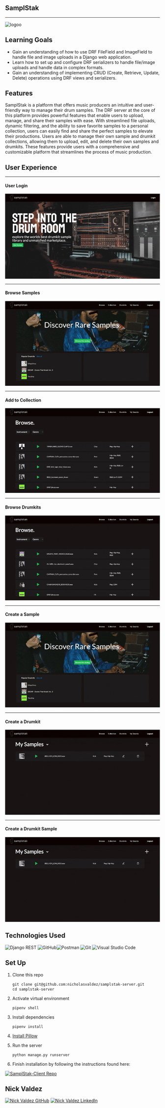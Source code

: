 ## SamplStak

---

![logoo](https://github.com/nicholasvaldez/samplstak-server/assets/102673642/77a9b578-1a7f-4e52-a4bc-2732feafcc0b)

## Learning Goals

- Gain an understanding of how to use DRF FileField and ImageField to handle file and image uploads in a Django web application.
- Learn how to set up and configure DRF serializers to handle file/image uploads and handle data in complex formats.
- Gain an understanding of implementing CRUD (Create, Retrieve, Update, Delete) operations using DRF views and serializers.

## Features

SamplStak is a platform that offers music producers an intuitive and user-friendly way to manage their drum samples. The DRF server at the core of this platform provides powerful features that enable users to upload, manage, and share their samples with ease. With streamlined file uploads, dynamic filtering, and the ability to save favorite samples to a personal collection, users can easily find and share the perfect samples to elevate their productions. Users are able to manage their own sample and drumkit collections, allowing them to upload, edit, and delete their own samples and drumkits. These features provide users with a comprehensive and customizable platform that streamlines the process of music production.

## User Experience

---

#### User Login

![](gifs/SS_Login.gif)

---

#### Browse Samples

![](gifs/SS_Browse.gif)

---

#### Add to Collection

![](gifs/SS_Collection.gif)

---

#### Browse Drumkits

![](gifs/SS_Drumkits.gif)

---

#### Create a Sample

![](gifs/SS_Sample_upload.gif)

---

#### Create a Drumkit

![](gifs/SS_Drumkit-upload.gif)

---

#### Create a Drumkit Sample

![](gifs/SS_Drumkit--sample.gif)

## Technologies Used

![Django REST](https://img.shields.io/badge/django%20rest-ff1709?style=for-the-badge&logo=django&logoColor=white) ![GitHub](https://img.shields.io/badge/github%20-%23121011.svg?&style=for-the-badge&logo=github&logoColor=white)![Postman](https://img.shields.io/badge/Postman-FF6C37?style=for-the-badge&logo=Postman&logoColor=white) ![Git](https://img.shields.io/badge/git%20-%23F05033.svg?&style=for-the-badge&logo=git&logoColor=white) ![Visual Studio Code](https://img.shields.io/badge/VSCode%20-%23007ACC.svg?&style=for-the-badge&logo=visual-studio-code&logoColor=white)

## Set Up

1. Clone this repo

   ```
   git clone git@github.com:nicholasvaldez/samplstak-server.git
   cd samplstak-server
   ```

2. Activate virtual environment

   ```
   pipenv shell
   ```

3. Install dependencies

   ```
   pipenv install
   ```

4. [Install Pillow](https://pillow.readthedocs.io/en/stable/installation.html)

5. Run the server

   ```
   python manage.py runserver
   ```

6. Finish installation by following the instructions found here:

<a href="https://github.com/nicholasvaldez/samplstak-client" target="_blank"><img src="https://img.shields.io/badge/client_repo%20-%2375120e.svg?&style=for-the-badge&&logoColor=white" alt="SamplStak-Client Repo" style="height: auto !important; width: auto !important;" /></a>

## Nick Valdez

<a href="https://www.github.com/nicholasvaldez/" target="_blank"><img src="https://img.shields.io/badge/github%20-%23121011.svg?&style=for-the-badge&logo=github&logoColor=white" alt="Nick Valdez GitHub" style="height: auto !important;width: auto !important;" /></a> <a href="https://www.linkedin.com/in/nicholasvaldez/" target="_blank"><img src="https://img.shields.io/badge/linkedin%20-%230077B5.svg?&style=for-the-badge&logo=linkedin&logoColor=white" alt="Nick Valdez LinkedIn" style="height: auto !important;width: auto !important;" /></a>
